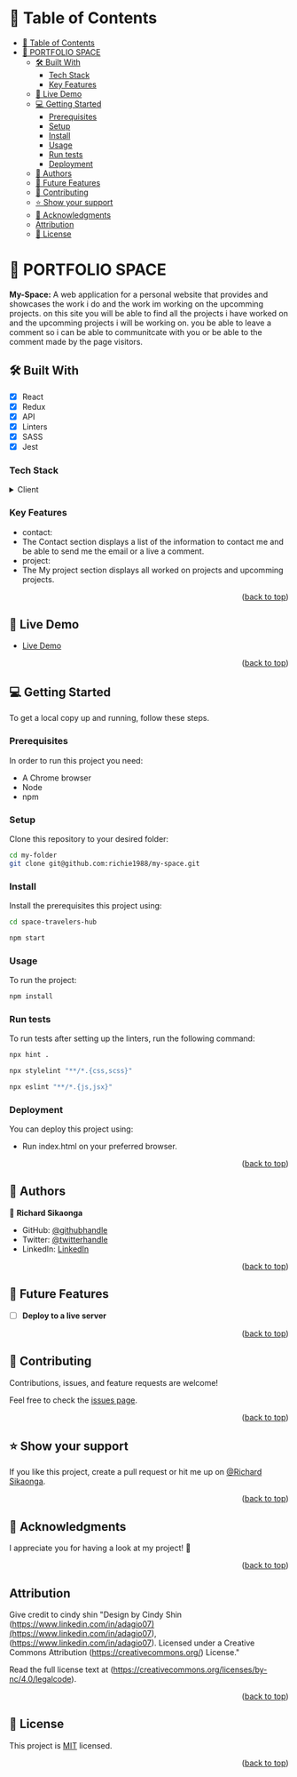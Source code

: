 <a name="readme-top"></a>

<div align="center">
<!-- <img src="./My-Logo.png" alt="spaceApp"  width="50%" height="auto"/>
  <h3><b>My profile website</b></h3> -->
</div>

<!-- TABLE OF CONTENTS -->

# 📗 Table of Contents

- [📗 Table of Contents](#-table-of-contents)
- [📖 PORTFOLIO SPACE ](#-portfolio-space-)
  - [🛠 Built With ](#-built-with-)
    - [Tech Stack ](#tech-stack-)
    - [Key Features ](#key-features-)
  - [🚀 Live Demo ](#-live-demo-)
  - [💻 Getting Started ](#-getting-started-)
    - [Prerequisites](#prerequisites)
    - [Setup](#setup)
    - [Install](#install)
    - [Usage](#usage)
    - [Run tests](#run-tests)
    - [Deployment](#deployment)
  - [👥 Authors ](#-authors-)
  - [🔭 Future Features ](#-future-features-)
  - [🤝 Contributing ](#-contributing-)
  - [⭐️ Show your support ](#️-show-your-support-)
  - [🙏 Acknowledgments ](#-acknowledgments-)
  - [Attribution](#attribution)
  - [📝 License ](#-license-)

<!-- PROJECT DESCRIPTION -->

# 📖 PORTFOLIO SPACE <a name="about-project"></a>

**My-Space:** A web application for a personal website that provides and showcases the work i do and the work im working on the upcomming projects. on this site you will be able to find all the projects i have worked on and the upcomming projects i will be working on. you be able to leave a comment so i can be able to communitcate with you or be able to the comment made by the page visitors.

## 🛠 Built With <a name="built-with"></a>
- [x] React
- [x] Redux
- [x] API
- [x] Linters
- [x] SASS
- [x] Jest

### Tech Stack <a name="tech-stack"></a>

<details>
  <summary>Client</summary>
  <ul>
    <li><a href="https://developer.mozilla.org/en-US/docs/Web/HTML">HTML</a></li>
    <li><a href="https://developer.mozilla.org/en-US/docs/Web/CSS">CSS</a></li>
    <li><a href="https://www.javascript.com/">ES6</a></li>
    <li><a href="https://webpack.js.org/">Webpack</a></li>
    <li><a href="https://react.dev/">React</a></li>
  </ul>
</details>
<!-- Features -->

### Key Features <a name="key-features"></a>

- contact:
- The Contact section displays a list of the information to contact me and be able to send me the email or a live a comment.
- project:
- The My project section displays all worked on projects and upcomming projects.

<!-- ![Screenshot](./images/Screenshot%202.png) -->
<p align="right">(<a href="#readme-top">back to top</a>)</p>

<!-- LIVE DEMO -->

## 🚀 Live Demo <a name="live-demo"></a>

- [Live Demo](https://richie1988.github.io/My_PORTFOLIO_SITE/)

<p align="right">(<a href="#readme-top">back to top</a>)</p>

<!-- GETTING STARTED -->

## 💻 Getting Started <a name="getting-started"></a>

To get a local copy up and running, follow these steps.

### Prerequisites

In order to run this project you need:

- A Chrome browser
- Node
- npm

### Setup

Clone this repository to your desired folder:


```sh
cd my-folder
git clone git@github.com:richie1988/my-space.git
```

### Install

Install the prerequisites this project using:

```sh
cd space-travelers-hub
```
```bash
npm start
```

### Usage

To run the project:

```bash
npm install
```

### Run tests

To run tests after setting up the linters, run the following command:

```sh
npx hint .
```
```sh
npx stylelint "**/*.{css,scss}"
```
```bash
npx eslint "**/*.{js,jsx}"
```

<!--
Example command:

```sh
  bin/rails test test/models/article_test.rb
```
--->

### Deployment

You can deploy this project using:

- Run index.html on your preferred browser.

<!--
Example:

```sh

```
 -->

<p align="right">(<a href="#readme-top">back to top</a>)</p>

<!-- AUTHORS -->

## 👥 Authors <a name="authors"></a>

👤 **Richard Sikaonga**

- GitHub: [@githubhandle](https://github.com/richie1988)
- Twitter: [@twitterhandle](https://twitter.com/RichardSikao)
- LinkedIn: [LinkedIn](https://www.linkedin.com/in/richard-sikaonga-039940275/)


<p align="right">(<a href="#readme-top">back to top</a>)</p>

<!-- FUTURE FEATURES -->

## 🔭 Future Features <a name="future-features"></a>

- [ ] **Deploy to a live server**

<p align="right">(<a href="#readme-top">back to top</a>)</p>

<!-- CONTRIBUTING -->

## 🤝 Contributing <a name="contributing"></a>

Contributions, issues, and feature requests are welcome!

Feel free to check the [issues page](../../issues/).

<p align="right">(<a href="#readme-top">back to top</a>)</p>

<!-- SUPPORT -->

## ⭐️ Show your support <a name="support"></a>

If you like this project, create a pull request or hit me up on [@Richard Sikaonga](https://linkedin.com/richardsikaonga).

<p align="right">(<a href="#readme-top">back to top</a>)</p>

<!-- ACKNOWLEDGEMENTS -->

## 🙏 Acknowledgments <a name="acknowledgements"></a>

I appreciate you for having a look at my project! :100:

<p align="right">(<a href="#readme-top">back to top</a>)</p>

Attribution
--------------------------

Give credit to cindy shin
"Design by Cindy Shin (<https://www.linkedin.com/in/adagio07)(https://www.linkedin.com/in/adagio07>), (<https://www.linkedin.com/in/adagio07>). Licensed under a Creative Commons Attribution (<https://creativecommons.org/>) License."

Read the full license text at (<https://creativecommons.org/licenses/by-nc/4.0/legalcode>).

<p align="right">(<a href="#readme-top">back to top</a>)</p>

<!-- LICENSE -->

## 📝 License <a name="license"></a>

This project is [MIT](./LICENSE) licensed. </br>

<p align="right">(<a href="#readme-top">back to top</a>)</p>
